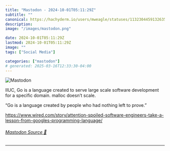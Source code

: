 ```yaml
---
title: "Mastodon - 2024-10-01T05:11:29Z"
subtitle: ""
canonical: https://hachyderm.io/users/mweagle/statuses/113230445913263505
description:
image: "/images/mastodon.png"

date: 2024-10-01T05:11:29Z
lastmod: 2024-10-01T05:11:29Z
image: ""
tags: ["Social Media"]

categories: ["mastodon"]
# generated: 2025-03-16T12:33:30-04:00
---
```

![Mastodon](/images/mastodon.png)

<p>IIUC, Go is a language created to serve large scale software development for a specific domain. malloc doesn’t scale. </p><p>“Go is a language created by people who had nothing left to prove.”</p><p><a href="https://www.wired.com/story/attention-spoiled-software-engineers-take-a-lesson-from-googles-programming-language/" target="_blank" rel="nofollow noopener noreferrer" translate="no"><span class="invisible">https://www.</span><span class="ellipsis">wired.com/story/attention-spoi</span><span class="invisible">led-software-engineers-take-a-lesson-from-googles-programming-language/</span></a></p>


###### [Mastodon Source 🐘](https://hachyderm.io/@mweagle/113230445913263505)

___
